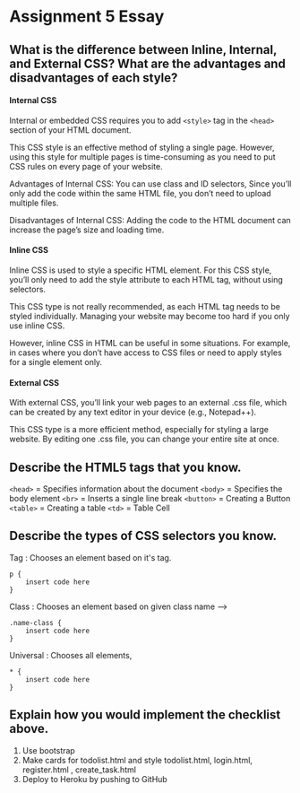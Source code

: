 # Assignment 5 Essay

## What is the difference between Inline, Internal, and External CSS? What are the advantages and disadvantages of each style?

#### Internal CSS

Internal or embedded CSS requires you to add `<style>` tag in the `<head>` section of your HTML document.

This CSS style is an effective method of styling a single page. However, using this style for multiple pages is time-consuming as you need to put CSS rules on every page of your website.

Advantages of Internal CSS: You can use class and ID selectors, Since you’ll only add the code within the same HTML file, you don’t need to upload multiple files.

Disadvantages of Internal CSS: Adding the code to the HTML document can increase the page’s size and loading time.

#### Inline CSS

Inline CSS is used to style a specific HTML element. For this CSS style, you’ll only need to add the style attribute to each HTML tag, without using selectors.

This CSS type is not really recommended, as each HTML tag needs to be styled individually. Managing your website may become too hard if you only use inline CSS.

However, inline CSS in HTML can be useful in some situations. For example, in cases where you don’t have access to CSS files or need to apply styles for a single element only.

#### External CSS
With external CSS, you’ll link your web pages to an external .css file, which can be created by any text editor in your device (e.g., Notepad++).

This CSS type is a more efficient method, especially for styling a large website. By editing one .css file, you can change your entire site at once.

## Describe the HTML5 tags that you know.
`<head>` = 	Specifies information about the document
`<body>` =  Specifies the body element
`<br>`   =  Inserts a single line break
`<button>` = Creating a Button
`<table>` = Creating a table
`<td>` = Table Cell

## Describe the types of CSS selectors you know.

Tag : Chooses an element based on it's tag.

```
p {
    insert code here
}
```

Class : Chooses an element based on given class name -->

```
.name-class {
    insert code here
}
```

Universal : Chooses all elements,

```
* {
    insert code here
}
```

## Explain how you would implement the checklist above.

1. Use bootstrap
2. Make cards for todolist.html and style todolist.html, login.html, register.html , create_task.html
3. Deploy to Heroku by pushing to GitHub